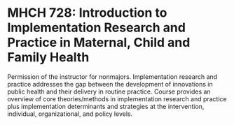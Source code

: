 # MHCH 728: Introduction to Implementation Research and Practice in Maternal, Child and Family Health

Permission of the instructor for nonmajors. Implementation research and practice addresses the gap between the development of innovations in public health and their delivery in routine practice. Course provides an overview of core theories/methods in implementation research and practice plus implementation determinants and strategies at the intervention, individual, organizational, and policy levels.